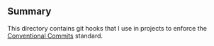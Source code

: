 ## Summary

This directory contains git hooks that I use in projects to enforce the [Conventional Commits](https://www.conventionalcommits.org) standard.
